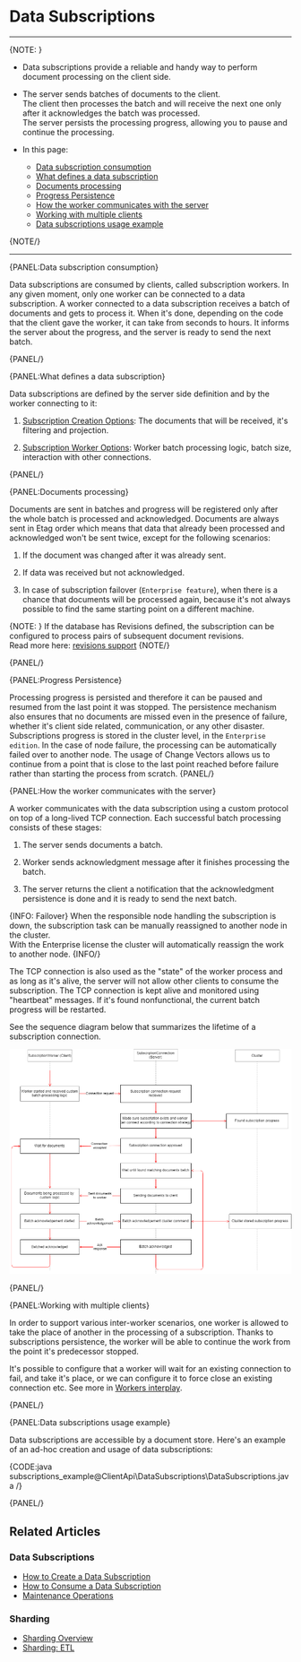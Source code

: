 ﻿# Data Subscriptions

---

{NOTE: }

* Data subscriptions provide a reliable and handy way to perform document processing on the client side.  
* The server sends batches of documents to the client.  
  The client then processes the batch and will receive the next one only after it acknowledges the batch was processed.  
  The server persists the processing progress, allowing you to pause and continue the processing.  

* In this page:  
   * [Data subscription consumption](../../client-api/data-subscriptions/what-are-data-subscriptions#data-subscription-consumption)  
   * [What defines a data subscription](../../client-api/data-subscriptions/what-are-data-subscriptions#what-defines-a-data-subscription)  
   * [Documents processing](../../client-api/data-subscriptions/what-are-data-subscriptions#documents-processing)  
   * [Progress Persistence](../../client-api/data-subscriptions/what-are-data-subscriptions#progress-persistence)  
   * [How the worker communicates with the server](../../client-api/data-subscriptions/what-are-data-subscriptions#how-the-worker-communicates-with-the-server)  
   * [Working with multiple clients](../../client-api/data-subscriptions/what-are-data-subscriptions#working-with-multiple-clients)  
   * [Data subscriptions usage example](../../client-api/data-subscriptions/what-are-data-subscriptions#data-subscriptions-usage-example)  


{NOTE/}

---

{PANEL:Data subscription consumption}

Data subscriptions are consumed by clients, called subscription workers. In any given moment, only one worker can be connected to a data subscription. 
A worker connected to a data subscription receives a batch of documents and gets to process it. 
When it's done, depending on the code that the client gave the worker, it can take from seconds to hours. It informs the server about the progress, and the server is ready to send the next batch.

{PANEL/}

{PANEL:What defines a data subscription}

Data subscriptions are defined by the server side definition and by the worker connecting to it:

1. [Subscription Creation Options](../../client-api/data-subscriptions/creation/api-overview#subscriptioncreationoptions): The documents that will be received, it's filtering and projection.

2. [Subscription Worker Options](../../client-api/data-subscriptions/consumption/api-overview#subscriptionworkeroptions): Worker batch processing logic, batch size, interaction with other connections.

{PANEL/}

{PANEL:Documents processing}

Documents are sent in batches and progress will be registered only after the whole batch is processed and acknowledged. 
Documents are always sent in Etag order which means that data that already been processed and acknowledged won't be sent twice, except for the following scenarios:

1. If the document was changed after it was already sent.

2. If data was received but not acknowledged.

3. In case of subscription failover (`Enterprise feature`), when there is a chance that documents will be processed again, because it's not always possible to find the same starting point on a different machine.

{NOTE: }
If the database has Revisions defined, the subscription can be configured to process pairs 
of subsequent document revisions.  
Read more here: [revisions support](../../client-api/data-subscriptions/advanced-topics/subscription-with-revisioning)
{NOTE/}

{PANEL/}

{PANEL:Progress Persistence}

Processing progress is persisted and therefore it can be paused and resumed from the last point it was stopped. 
The persistence mechanism also ensures that no documents are missed even in the presence of failure, whether it's client side related, communication, or any other disaster. 
Subscriptions progress is stored in the cluster level, in the `Enterprise edition`. In the case of node failure, the processing can be automatically failed over to another node.
The usage of Change Vectors allows us to continue from a point that is close to the last point reached before failure rather than starting the process from scratch.
{PANEL/}

{PANEL:How the worker communicates with the server}

A worker communicates with the data subscription using a custom protocol on top of a long-lived TCP connection. Each successful batch processing consists of these stages:

1. The server sends documents a batch.

2. Worker sends acknowledgment message after it finishes processing the batch.

3. The server returns the client a notification that the acknowledgment persistence is done and it is ready to send the next batch.

{INFO: Failover}
When the responsible node handling the subscription is down, the subscription task can be manually reassigned to another node in the cluster.  
With the Enterprise license the cluster will automatically reassign the work to another node.
{INFO/}

The TCP connection is also used as the "state" of the worker process and as long as it's alive, the server will not allow other clients to consume the subscription. 
The TCP connection is kept alive and monitored using "heartbeat" messages. If it's found nonfunctional, the current batch progress will be restarted.

See the sequence diagram below that summarizes the lifetime of a subscription connection.

![Subscription document processing](images/SubscriptionsDocumentProcessing.png)

{PANEL/}

{PANEL:Working with multiple clients}

In order to support various inter-worker scenarios, one worker is allowed to take the place of another in the processing of a subscription. 
Thanks to subscriptions persistence, the worker will be able to continue the work from the point it's predecessor stopped. 

It's possible to configure that a worker will wait for an existing connection to fail, and take it's place, or we can configure it to force close an existing connection etc. See more in [Workers interplay](../../client-api/data-subscriptions/consumption/how-to-consume-data-subscription#workers-interplay).

{PANEL/}

{PANEL:Data subscriptions usage example}

Data subscriptions are accessible by a document store. Here's an example of an ad-hoc creation and usage of data subscriptions:

{CODE:java subscriptions_example@ClientApi\DataSubscriptions\DataSubscriptions.java /}

{PANEL/}

## Related Articles

### Data Subscriptions
- [How to Create a Data Subscription](../../client-api/data-subscriptions/creation/how-to-create-data-subscription)
- [How to Consume a Data Subscription](../../client-api/data-subscriptions/consumption/how-to-consume-data-subscription)
- [Maintenance Operations](../../client-api/data-subscriptions/advanced-topics/maintenance-operations)

### Sharding
- [Sharding Overview](../../sharding/overview)  
- [Sharding: ETL](../../sharding/etl)  

